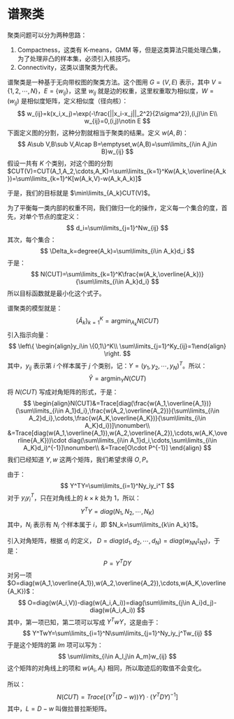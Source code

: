 # 谱聚类

聚类问题可以分为两种思路：

1.  Compactness，这类有 K-means，GMM 等，但是这类算法只能处理凸集，为了处理非凸的样本集，必须引入核技巧。
2.  Connectivity，这类以谱聚类为代表。

谱聚类是一种基于无向带权图的聚类方法。这个图用 $G=(V,E)$ 表示，其中 $V=\{1,2,\cdots,N\}$，$E=\{w_{ij}\}$，这里 $w_{ij}$ 就是边的权重，这里权重取为相似度，$W=(w_{ij})$ 是相似度矩阵，定义相似度（径向核）：
$$
w_{ij}=k(x_i,x_j)=\exp(-\frac{||x_i-x_j||_2^2}{2\sigma^2}),(i,j)\in E\\
w_{ij}=0,(i,j)\notin E
$$
下面定义图的分割，这种分割就相当于聚类的结果。定义 $w(A,B)$：
$$
A\sub V,B\sub V,A\cap B=\emptyset,w(A,B)=\sum\limits_{i\in A,j\in B}w_{ij}
$$
假设一共有 $K$ 个类别，对这个图的分割 $CUT(V)=CUT(A_1,A_2,\cdots,A_K)=\sum\limits_{k=1}^Kw(A_k,\overline{A_k})=\sum\limits_{k=1}^K[w(A_k,V)-w(A_k,A_k)]$

于是，我们的目标就是 $\min\limits_{A_k}CUT(V)$。

为了平衡每一类内部的权重不同，我们做归一化的操作，定义每一个集合的度，首先，对单个节点的度定义：
$$
d_i=\sum\limits_{j=1}^Nw_{ij}
$$
其次，每个集合：
$$
\Delta_k=degree(A_k)=\sum\limits_{i\in A_k}d_i
$$
于是：
$$
N(CUT)=\sum\limits_{k=1}^K\frac{w(A_k,\overline{A_k})}{\sum\limits_{i\in A_k}d_i}
$$
所以目标函数就是最小化这个式子。

谱聚类的模型就是：
$$
\{\hat{A}_k\}_{k=1}^K=\mathop{argmin}_{A_k}N(CUT)
$$
引入指示向量：
$$
\left\{
\begin{align}y_i\in \{0,1\}^K\\
\sum\limits_{j=1}^Ky_{ij}=1\end{align}
\right.
$$
其中，$y_{ij}$ 表示第 $i$ 个样本属于 $j$ 个类别，记：$Y=(y_1,y_2,\cdots,y_N)^T$。所以：
$$
\hat{Y}=\mathop{argmin}_YN(CUT)
$$
将 $N(CUT)$ 写成对角矩阵的形式，于是：
$$
\begin{align}N(CUT)&=Trace[diag(\frac{w(A_1,\overline{A_1})}{\sum\limits_{i\in A_1}d_i},\frac{w(A_2,\overline{A_2})}{\sum\limits_{i\in A_2}d_i},\cdots,\frac{w(A_K,\overline{A_K})}{\sum\limits_{i\in A_K}d_i})]\nonumber\\
&=Trace[diag(w(A_1,\overline{A_1}),w(A_2,\overline{A_2}),\cdots,w(A_K,\overline{A_K}))\cdot diag(\sum\limits_{i\in A_1}d_i,\cdots,\sum\limits_{i\in A_K}d_i)^{-1}]\nonumber\\
&=Trace[O\cdot P^{-1}]
\end{align}
$$
我们已经知道 $Y,w$ 这两个矩阵，我们希望求得 $O,P$。

由于：
$$
Y^TY=\sum\limits_{i=1}^Ny_iy_i^T
$$
对于 $y_iy_i^T$，只在对角线上的 $k\times k$ 处为 1，所以：
$$
Y^TY=diag(N_1,N_2,\cdots,N_K)
$$
其中，$N_i$ 表示有 $N_i$ 个样本属于 $i$，即 $N_k=\sum\limits_{k\in A_k}1$。

引入对角矩阵，根据 $d_i$ 的定义， $D=diag(d_1,d_2,\cdots,d_N)=diag(w_{NN}\mathbb{I}_{N1})$，于是：
$$
P=Y^TDY
$$
对另一项 $O=diag(w(A_1,\overline{A_1}),w(A_2,\overline{A_2}),\cdots,w(A_K,\overline{A_K})$：
$$
O=diag(w(A_i,V))-diag(w(A_i,A_i))=diag(\sum\limits_{j\in A_i}d_j)-diag(w(A_i,A_i))
$$
其中，第一项已知，第二项可以写成 $Y^TwY$，这是由于：
$$
Y^TwY=\sum\limits_{i=1}^N\sum\limits_{j=1}^Ny_iy_j^Tw_{ij}
$$
于是这个矩阵的第 $lm$ 项可以写为：
$$
\sum\limits_{i\in A_l,j\in A_m}w_{ij}
$$
这个矩阵的对角线上的项和 $w(A_i,A_i)$ 相同，所以取迹后的取值不会变化。

所以：
$$
N(CUT)=Trace[(Y^T(D-w))Y)\cdot(Y^TDY)^{-1}]
$$
其中，$ L=D-w$ 叫做拉普拉斯矩阵。

